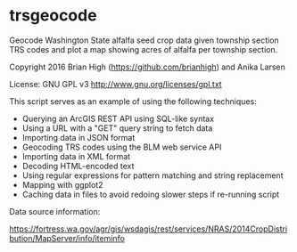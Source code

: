 # trsgeocode

Geocode Washington State alfalfa seed crop data given township
section TRS codes and plot a map showing acres of alfalfa per
township section. 

Copyright 2016 Brian High (https://github.com/brianhigh) and
Anika Larsen

License: GNU GPL v3 http://www.gnu.org/licenses/gpl.txt

This script serves as an example of using the following techniques:

* Querying an ArcGIS REST API using SQL-like syntax
* Using a URL with a "GET" query string to fetch data
* Importing data in JSON format 
* Geocoding TRS codes using the BLM web service API
* Importing data in XML format
* Decoding HTML-encoded text
* Using regular expressions for pattern matching and string replacement
* Mapping with ggplot2
* Caching data in files to avoid redoing slower steps if re-running script

Data source information: 

https://fortress.wa.gov/agr/gis/wsdagis/rest/services/NRAS/2014CropDistribution/MapServer/info/iteminfo